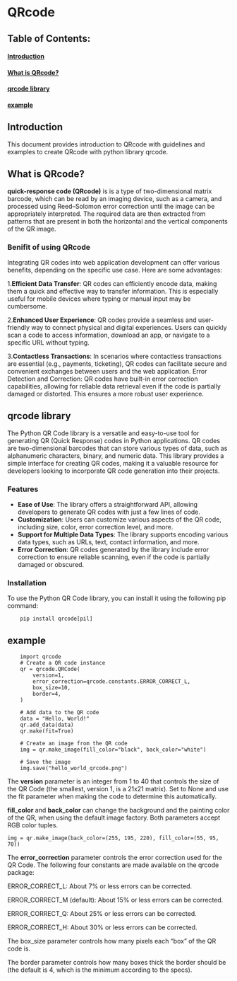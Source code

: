 # QRcode

## Table of Contents:
#### [Introduction](#introduction)
#### [What is QRcode?](#what-is-QRcode)
#### [qrcode library](#qrcode_library)
#### [example](#example)

## Introduction
<a id='introduction'></a>
This document provides introduction to QRcode with guidelines and examples to create QRcode with python library qrcode.

## What is QRcode?
<a id='what-is-QRcode'></a>
**quick-response code (QRcode)** is is a type of two-dimensional matrix barcode, which can be read by an imaging device, such as a camera, and processed using Reed–Solomon error correction until the image can be appropriately interpreted. The required data are then extracted from patterns that are present in both the horizontal and the vertical components of the QR image.

### Benifit of using QRcode

Integrating QR codes into web application development can offer various benefits, depending on the specific use case. Here are some advantages:

1.**Efficient Data Transfer**: QR codes can efficiently encode data, making them a quick and effective way to transfer information. This is especially useful for mobile devices where typing or manual input may be cumbersome.

2.**Enhanced User Experience**: QR codes provide a seamless and user-friendly way to connect physical and digital experiences. Users can quickly scan a code to access information, download an app, or navigate to a specific URL without typing.

3.**Contactless Transactions**: In scenarios where contactless transactions are essential (e.g., payments, ticketing), QR codes can facilitate secure and convenient exchanges between users and the web application.
Error Detection and Correction: QR codes have built-in error correction capabilities, allowing for reliable data retrieval even if the code is partially damaged or distorted. This ensures a more robust user experience.


## qrcode library
<a id='qrcode_library'></a>
The Python QR Code library is a versatile and easy-to-use tool for generating QR (Quick Response) codes in Python applications. QR codes are two-dimensional barcodes that can store various types of data, such as alphanumeric characters, binary, and numeric data. This library provides a simple interface for creating QR codes, making it a valuable resource for developers looking to incorporate QR code generation into their projects.

### Features

- **Ease of Use**: The library offers a straightforward API, allowing developers to generate QR codes with just a few lines of code.
- **Customization**: Users can customize various aspects of the QR code, including size, color, error correction level, and more.
- **Support for Multiple Data Types**: The library supports encoding various data types, such as URLs, text, contact information, and more.
- **Error Correction**: QR codes generated by the library include error correction to ensure reliable scanning, even if the code is partially damaged or obscured.

### Installation

To use the Python QR Code library, you can install it using the following pip command:


        pip install qrcode[pil]



## example
<a id='example'></a>


        import qrcode
        # Create a QR code instance
        qr = qrcode.QRCode(
            version=1,
            error_correction=qrcode.constants.ERROR_CORRECT_L,
            box_size=10,
            border=4,
        )

        # Add data to the QR code
        data = "Hello, World!"
        qr.add_data(data)
        qr.make(fit=True)

        # Create an image from the QR code
        img = qr.make_image(fill_color="black", back_color="white")

        # Save the image
        img.save("hello_world_qrcode.png")

The **version** parameter is an integer from 1 to 40 that controls the size of the QR Code (the smallest, version 1, is a 21x21 matrix). Set to None and use the fit parameter when making the code to determine this automatically.

**fill_color** and **back_color** can change the background and the painting color of the QR, when using the default image factory. Both parameters accept RGB color tuples.

```
img = qr.make_image(back_color=(255, 195, 220), fill_color=(55, 95, 70))
```

The **error_correction** parameter controls the error correction used for the QR Code. The following four constants are made available on the qrcode package:

ERROR_CORRECT_L: About 7% or less errors can be corrected.

ERROR_CORRECT_M (default): About 15% or less errors can be corrected.

ERROR_CORRECT_Q: About 25% or less errors can be corrected.

ERROR_CORRECT_H: About 30% or less errors can be corrected.

The box_size parameter controls how many pixels each “box” of the QR code is.

The border parameter controls how many boxes thick the border should be (the default is 4, which is the minimum according to the specs).
